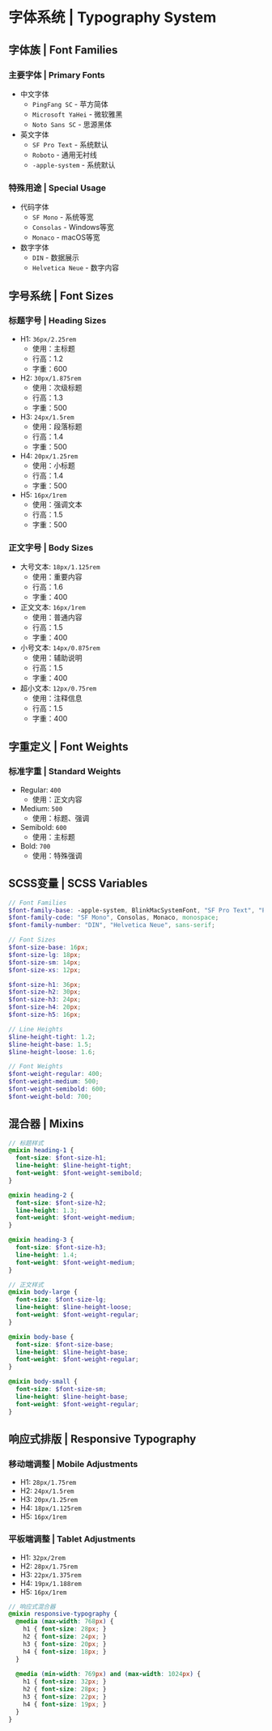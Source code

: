# 字体系统 | Typography System

## 字体族 | Font Families

### 主要字体 | Primary Fonts
- 中文字体
  * `PingFang SC` - 苹方简体
  * `Microsoft YaHei` - 微软雅黑
  * `Noto Sans SC` - 思源黑体
- 英文字体
  * `SF Pro Text` - 系统默认
  * `Roboto` - 通用无衬线
  * `-apple-system` - 系统默认

### 特殊用途 | Special Usage
- 代码字体
  * `SF Mono` - 系统等宽
  * `Consolas` - Windows等宽
  * `Monaco` - macOS等宽
- 数字字体
  * `DIN` - 数据展示
  * `Helvetica Neue` - 数字内容

## 字号系统 | Font Sizes

### 标题字号 | Heading Sizes
- H1: `36px/2.25rem`
  * 使用：主标题
  * 行高：1.2
  * 字重：600
- H2: `30px/1.875rem`
  * 使用：次级标题
  * 行高：1.3
  * 字重：500
- H3: `24px/1.5rem`
  * 使用：段落标题
  * 行高：1.4
  * 字重：500
- H4: `20px/1.25rem`
  * 使用：小标题
  * 行高：1.4
  * 字重：500
- H5: `16px/1rem`
  * 使用：强调文本
  * 行高：1.5
  * 字重：500

### 正文字号 | Body Sizes
- 大号文本: `18px/1.125rem`
  * 使用：重要内容
  * 行高：1.6
  * 字重：400
- 正文文本: `16px/1rem`
  * 使用：普通内容
  * 行高：1.5
  * 字重：400
- 小号文本: `14px/0.875rem`
  * 使用：辅助说明
  * 行高：1.5
  * 字重：400
- 超小文本: `12px/0.75rem`
  * 使用：注释信息
  * 行高：1.5
  * 字重：400

## 字重定义 | Font Weights

### 标准字重 | Standard Weights
- Regular: `400`
  * 使用：正文内容
- Medium: `500`
  * 使用：标题、强调
- Semibold: `600`
  * 使用：主标题
- Bold: `700`
  * 使用：特殊强调

## SCSS变量 | SCSS Variables

```scss
// Font Families
$font-family-base: -apple-system, BlinkMacSystemFont, "SF Pro Text", "PingFang SC", "Microsoft YaHei", sans-serif;
$font-family-code: "SF Mono", Consolas, Monaco, monospace;
$font-family-number: "DIN", "Helvetica Neue", sans-serif;

// Font Sizes
$font-size-base: 16px;
$font-size-lg: 18px;
$font-size-sm: 14px;
$font-size-xs: 12px;

$font-size-h1: 36px;
$font-size-h2: 30px;
$font-size-h3: 24px;
$font-size-h4: 20px;
$font-size-h5: 16px;

// Line Heights
$line-height-tight: 1.2;
$line-height-base: 1.5;
$line-height-loose: 1.6;

// Font Weights
$font-weight-regular: 400;
$font-weight-medium: 500;
$font-weight-semibold: 600;
$font-weight-bold: 700;
```

## 混合器 | Mixins

```scss
// 标题样式
@mixin heading-1 {
  font-size: $font-size-h1;
  line-height: $line-height-tight;
  font-weight: $font-weight-semibold;
}

@mixin heading-2 {
  font-size: $font-size-h2;
  line-height: 1.3;
  font-weight: $font-weight-medium;
}

@mixin heading-3 {
  font-size: $font-size-h3;
  line-height: 1.4;
  font-weight: $font-weight-medium;
}

// 正文样式
@mixin body-large {
  font-size: $font-size-lg;
  line-height: $line-height-loose;
  font-weight: $font-weight-regular;
}

@mixin body-base {
  font-size: $font-size-base;
  line-height: $line-height-base;
  font-weight: $font-weight-regular;
}

@mixin body-small {
  font-size: $font-size-sm;
  line-height: $line-height-base;
  font-weight: $font-weight-regular;
}
```

## 响应式排版 | Responsive Typography

### 移动端调整 | Mobile Adjustments
- H1: `28px/1.75rem`
- H2: `24px/1.5rem`
- H3: `20px/1.25rem`
- H4: `18px/1.125rem`
- H5: `16px/1rem`

### 平板端调整 | Tablet Adjustments
- H1: `32px/2rem`
- H2: `28px/1.75rem`
- H3: `22px/1.375rem`
- H4: `19px/1.188rem`
- H5: `16px/1rem`

```scss
// 响应式混合器
@mixin responsive-typography {
  @media (max-width: 768px) {
    h1 { font-size: 28px; }
    h2 { font-size: 24px; }
    h3 { font-size: 20px; }
    h4 { font-size: 18px; }
  }
  
  @media (min-width: 769px) and (max-width: 1024px) {
    h1 { font-size: 32px; }
    h2 { font-size: 28px; }
    h3 { font-size: 22px; }
    h4 { font-size: 19px; }
  }
}
``` 